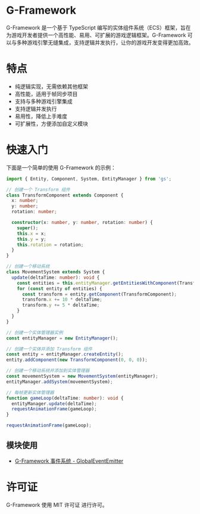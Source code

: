 # G-Framework
G-Framework 是一个基于 TypeScript 编写的实体组件系统（ECS）框架，旨在为游戏开发者提供一个高性能、易用、可扩展的游戏逻辑框架。G-Framework 可以与多种游戏引擎无缝集成，支持逻辑并发执行，让你的游戏开发变得更加高效。

# 特点
- 纯逻辑实现，无需依赖其他框架
- 高性能，适用于帧同步项目
- 支持与多种游戏引擎集成
- 支持逻辑并发执行
- 易用性，降低上手难度
- 可扩展性，方便添加自定义模块

# 快速入门
下面是一个简单的使用 G-Framework 的示例：

```ts
import { Entity, Component, System, EntityManager } from 'gs';

// 创建一个 Transform 组件
class TransformComponent extends Component {
  x: number;
  y: number;
  rotation: number;

  constructor(x: number, y: number, rotation: number) {
    super();
    this.x = x;
    this.y = y;
    this.rotation = rotation;
  }
}

// 创建一个移动系统
class MovementSystem extends System {
  update(deltaTime: number): void {
    const entities = this.entityManager.getEntitiesWithComponent(TransformComponent);
    for (const entity of entities) {
      const transform = entity.getComponent(TransformComponent);
      transform.x += 10 * deltaTime;
      transform.y += 5 * deltaTime;
    }
  }
}

// 创建一个实体管理器实例
const entityManager = new EntityManager();

// 创建一个实体并添加 Transform 组件
const entity = entityManager.createEntity();
entity.addComponent(new TransformComponent(0, 0, 0));

// 创建一个移动系统并添加到实体管理器
const movementSystem = new MovementSystem(entityManager);
entityManager.addSystem(movementSystem);

// 每帧更新实体管理器
function gameLoop(deltaTime: number): void {
  entityManager.update(deltaTime);
  requestAnimationFrame(gameLoop);
}

requestAnimationFrame(gameLoop);
```

## 模块使用
- [G-Framework 事件系统 - GlobalEventEmitter](docs/emitter.md)

# 许可证
G-Framework 使用 MIT 许可证 进行许可。